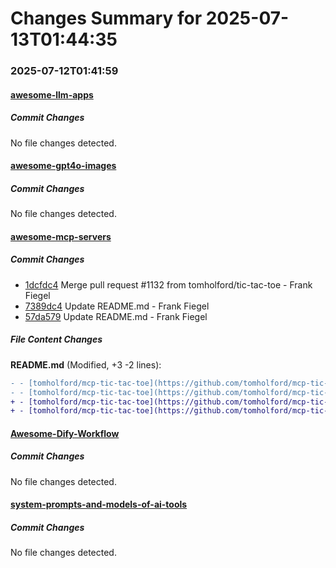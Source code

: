 # Changes Summary for 2025-07-13T01:44:35

### 2025-07-12T01:41:59

#### [awesome-llm-apps](https://github.com/Shubhamsaboo/awesome-llm-apps)

##### Commit Changes

No file changes detected.

#### [awesome-gpt4o-images](https://github.com/jamez-bondos/awesome-gpt4o-images)

##### Commit Changes

No file changes detected.

#### [awesome-mcp-servers](https://github.com/punkpeye/awesome-mcp-servers)

##### Commit Changes

- [1dcfdc4](https://github.com/punkpeye/awesome-mcp-servers/commit/1dcfdc43b4c860e4c79d9aae4ae28299caee3fa3) Merge pull request #1132 from tomholford/tic-tac-toe - Frank Fiegel
- [7389dc4](https://github.com/punkpeye/awesome-mcp-servers/commit/7389dc4527937739fda7b0e0f51b33e764242b6c) Update README.md - Frank Fiegel
- [57da579](https://github.com/punkpeye/awesome-mcp-servers/commit/57da579f125a5606979620df411aee576937d650) Update README.md - Frank Fiegel


##### File Content Changes

**README.md** (Modified, +3 -2 lines):

```diff
- - [tomholford/mcp-tic-tac-toe](https://github.com/tomholford/mcp-tic-tac-toe) - 🏎️ 🏠 - Play Tic Tac Toe against an AI opponent using this MCP server.
- - [tomholford/mcp-tic-tac-toe](https://github.com/tomholford/mcp-tic-tac-toe) - 🏎️🏠 - Play Tic Tac Toe against an AI opponent using this MCP server.
+ - [tomholford/mcp-tic-tac-toe](https://github.com/tomholford/mcp-tic-tac-toe) 🏎️ 🏠 - Play Tic Tac Toe against an AI opponent using this MCP server.
+ - [tomholford/mcp-tic-tac-toe](https://github.com/tomholford/mcp-tic-tac-toe) - 🏎️ 🏠 - Play Tic Tac Toe against an AI opponent using this MCP server.
```



#### [Awesome-Dify-Workflow](https://github.com/svcvit/Awesome-Dify-Workflow)

##### Commit Changes

No file changes detected.

#### [system-prompts-and-models-of-ai-tools](https://github.com/x1xhlol/system-prompts-and-models-of-ai-tools)

##### Commit Changes

No file changes detected.
